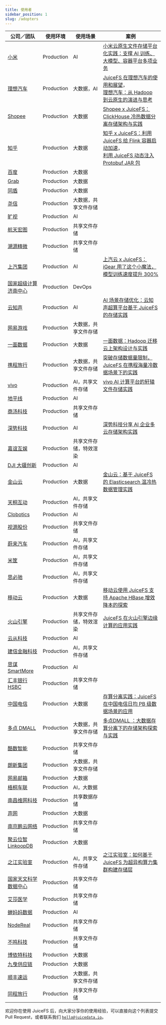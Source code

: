 ```yaml
---
title: 使用者
sidebar_position: 1
slug: /adopters
---
```


| 公司／团队                                        | 使用环境   | 使用场景               | 案例                                                                                                                                                                                                    |
|---------------------------------------------------|------------|------------------------|---------------------------------------------------------------------------------------------------------------------------------------------------------------------------------------------------------|
| [小米](https://www.mi.com)                        | Production | AI                     | [小米云原生文件存储平台化实践：支撑 AI 训练、大模型、容器平台多项业务](https://juicefs.com/zh-cn/blog/user-stories/cloud-native-file-storage-platform-as-ai-training-large-models-container-platforms)                                                                                                                                                                                                        |
| [理想汽车](https://www.lixiang.com)               | Production | 大数据，AI             | [JuiceFS 在理想汽车的使用和展望](https://juicefs.com/zh-cn/blog/li-auto-with-juicefs)，<br />[理想汽车：从 Hadoop 到云原生的演进与思考](https://juicefs.com/zh-cn/blog/liauto-case-hadoop-cloudnatrive) |
| [Shopee](https://shopee.com)                      | Production | 大数据                 | [Shopee x JuiceFS：ClickHouse 冷热数据分离存储架构与实践](https://juicefs.com/zh-cn/blog/shopee-clickhouse-with-juicefs)                                                                                |
| [知乎](https://www.zhihu.com)                     | Production | 大数据                 | [知乎 x JuiceFS：利用 JuiceFS 给 Flink 容器启动加速](https://juicefs.com/zh-cn/blog/zhihu-flink-with-juicefs)，<br />[利用 JuiceFS 动态注入 Protobuf JAR 包](https://zhuanlan.zhihu.com/p/586120009)    |
| [百度](https://home.baidu.com/home/index)                  | Production | 大数据                 |                                                                                                                                                                                                         |
| [Grab](https://grab.com/sg)                  | Production | 大数据                 |                                                                                                                                                                                                         |
| [同盾](https://tongdun.cn)                  | Production | 大数据                 |                                                                                                                                                                                                         |
| [尧信](https://www.yaoxinhd.com)                  | Production | 大数据，共享文件存储   |                                                                                                                                                                                                         |
| [旷视](https://megvii.com)                        | Production | AI                     |                                                                                                                                                                                                         |
| [航天宏图](https://www.piesat.cn)                 | Production | 共享文件存储           |                                                                                                                                                                                                         |
| [溯源精微](https://www.geneway.cn)                | Production | 共享文件存储           |                                                                                                                                                                                                         |
| [上汽集团](https://www.saicmotor.com/chinese)     | Production | AI                     | [上汽云 x JuiceFS：iGear 用了这个小魔法，模型训练速度提升 300%](https://juicefs.com/zh-cn/blog/performance-boost-3x-on-igear-platform)                                                                  |
| [国家超级计算济南中心](https://www.nsccjn.cn)     | Production | DevOps                 |                                                                                                                                                                                                         |
| [云知声](https://www.unisound.com)                | Production | AI                     | [AI 场景存储优化：云知声超算平台基于 JuiceFS 的存储实践](https://juicefs.com/zh-cn/blog/juicefs-support-ai-storage-at-unisound)                                                                         |
| [网易游戏](https://game.163.com)                  | Production | 大数据，共享文件存储   |                                                                                                                                                                                                         |
| [一面数据](https://www.yimian.com.cn)             | Production | 大数据                 | [一面数据：Hadoop 迁移云上架构设计与实践](https://juicefs.com/zh-cn/blog/yimiancase)                                                                                                                    |
| [携程旅行](https://www.ctrip.com)                 | Production | 大数据，共享文件存储   | [突破存储数据量限制，JuiceFS 在携程海量冷数据场景下的实践](https://juicefs.com/zh-cn/blog/xiecheng-case)                                                                                                |
| [vivo](https://www.vivo.com)                      | Production | AI，共享文件存储       | [vivo AI 计算平台的轩辕文件存储实践](https://www.infoq.cn/article/3oFSOWfYGsX5h7xzsIe6)                                                                                                                 |
| [地平线](https://horizon.ai)                      | Production | AI                     |                                                                                                                                                                                                         |
| [商汤科技](https://www.sensetime.com/cn)          | Production | 共享文件存储           |                                                                                                                                                                                                         |
| [深势科技](https://www.dp.tech)                   | Production | AI                     | [深势科技分享 AI 企业多云存储架构实践](https://juicefs.com/zh-cn/blog/dptech-ai-storage-in-multi-cloud-practice)                                                                                        |
| [嘉谊互娱](http://www.joyient.com)                | Production | 共享文件存储，特效渲染 |                                                                                                                                                                                                         |
| [DJI 大疆创新](https://www.dji.com/cn)            | Production | AI                     |                                                                                                                                                                                                         |
| [金山云](https://www.ksyun.com)                   | Production | 大数据                 | [金山云：基于 JuiceFS 的 Elasticsearch 温冷热数据管理实践](https://juicefs.com/zh-cn/blog/user-stories/juicefs-elasticsearch-cold-heat-data-management)                                                 |
| [天桐互动](https://www.kuaidianyuedu.com)         | Production | AI，共享文件存储       |                                                                                                                                                                                                         |
| [Clobotics](https://clobotics.com)                | Production | AI                     |                                                                                                                                                                                                         |
| [视源股份](http://www.cvte.com)                   | Production | 共享文件存储           |                                                                                                                                                                                                         |
| [蔚来汽车](https://www.nio.cn)                    | Production | AI，共享文件存储       |                                                                                                                                                                                                         |
| [米筐](https://www.ricequant.com)                 | Production | AI，共享文件存储       |                                                                                                                                                                                                         |
| [思必驰](https://www.aispeech.com)                | Production | AI，共享文件存储       |                                                                                                                                                                                                         |
| [移动云](https://ecloud.he.chinamobile.com)       | Production | 大数据                 | [移动云使用 JuiceFS 支持 Apache HBase 增效降本的探索](https://juicefs.com/zh-cn/blog/juicefs-support-hbase-at-chinamobile-cloud)                                                                        |
| [火山引擎](https://www.volcengine.com)            | Production | 共享文件存储，特效渲染 | [JuiceFS 在火山引擎边缘计算的应用实践](https://juicefs.com/zh-cn/blog/user-stories/how-juicefs-accelerates-edge-rendering-performance-in-volcengine)                                                    |
| [云从科技](https://www.cloudwalk.com)             | Production | AI                     |                                                                                                                                                                                                         |
| [建信金融科技](https://www.ccbft.com)             | Production | AI，共享文件存储       |                                                                                                                                                                                                         |
| [思谋 SmartMore](https://cn.smartmore.com)        | Production | AI                     |                                                                                                                                                                                                         |
| [汇丰银行 HSBC](https://www.hsbc.com.cn)          | Production | 共享文件存储           |                                                                                                                                                                                                         |
| [中国电信](http://www.chinatelecom.com.cn)        | Production | 大数据                 | [存算分离实践：JuiceFS 在中国电信日均 PB 级数据场景的应用](https://juicefs.com/zh-cn/blog/user-stories/applicatio-of-juicefs-in-china-telecoms-daily-average-pb-data-scenario)                          |
| [多点 DMALL](https://www.dmall.com)               | Production | 大数据，共享文件存储   | [多点DMALL ：大数据存算分离下的存储架构探索与实践](https://juicefs.com/zh-cn/blog/user-stories/separation-of-storage--computing-building-cloud-native-big-data-platform)                                                                                                                                                                                                        |
| [酷数智能](http://www.kurudata.com)               | Production | 共享文件存储           |                                                                                                                                                                                                         |
| [朗新集团](https://www.longshine.com)             | Production | 大数据，共享文件存储   |                                                                                                                                                                                                         |
| [网易邮箱](https://mail.163.com)                  | Production | 大数据                 |                                                                                                                                                                                                         |
| [梧桐车联](https://www.auto-pai.com)              | Production | AI，大数据             |                                                                                                                                                                                                         |
| [南昌维网科技](https://www.vwell.cn)              | Production | 共享数据存储           |                                                                                                                                                                                                         |
| [声网](https://www.agora.io/cn)                   | Production | 大数据                 |                                                                                                                                                                                                         |
| [南京鹏云网络](https://www.pengyunnetwork.cn)     | Production | 共享文件存储           |                                                                                                                                                                                                         |
| [聚云位智 LinkoopDB](http://www.datapps.cn)       | Production | 大数据                 |                                                                                                                                                                                                         |
| [之江实验室](https://www.zhejianglab.com)         | Production | AI，共享文件存储       | [之江实验室：如何基于 JuiceFS 为超异构算力集群构建存储层](https://juicefs.com/zh-cn/blog/user-stories/high-performance-scale-out-heterogeneous-computing-power-cluster-storage)                                                                                                                                                                                                        |
| [国家天文科学数据中心](https://nadc.china-vo.org) | Production | 共享文件存储           |                                                                                                                                                                                                         |
| [艾莎医学](https://www.ashermed.com)              | Production | 共享文件存储           |                                                                                                                                                                                                         |
| [蝉妈妈数据](https://www.chanmama.com)            | Production | AI                     |                                                                                                                                                                                                         |
| [NodeReal](https://nodereal.io)                   | Production | 共享文件存储           |                                                                                                                                                                                                         |
| [不鸣科技](https://www.boomingtech.com)           | Production | 共享文件存储           |                                                                                                                                                                                                         |
| [博依特科技](https://www.poi-t.com)               | Production | 大数据                 |                                                                                                                                                                                                         |
| [九曳供应链](https://www.jiuyescm.com)            | Production | 大数据                 |                                                                                                                                                                                                         |
| [顺丰速运](https://www.sf-express.com)            | Production    | 大数据，共享文件存储   |                                                                                                                                                                                                         |
| [同程旅行](https://ly.com)                     | Production   | 共享文件存储           |                                                                                                                                                                                                         |

欢迎你在使用 JuiceFS 后，向大家分享你的使用经验，可以直接向这个列表提交 Pull Request，或者联系我们 [`hello@juicedata.io`](mailto:hello@juicedata.io)。
